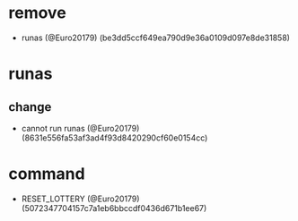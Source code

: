 # remove

* runas (@Euro20179) (be3dd5ccf649ea790d9e36a0109d097e8de31858)


# runas

## change

* cannot run runas (@Euro20179) (8631e556fa53af3ad4f93d8420290cf60e0154cc)


# command

* RESET_LOTTERY (@Euro20179) (5072347704157c7a1eb6bbccdf0436d671b1ee67)


